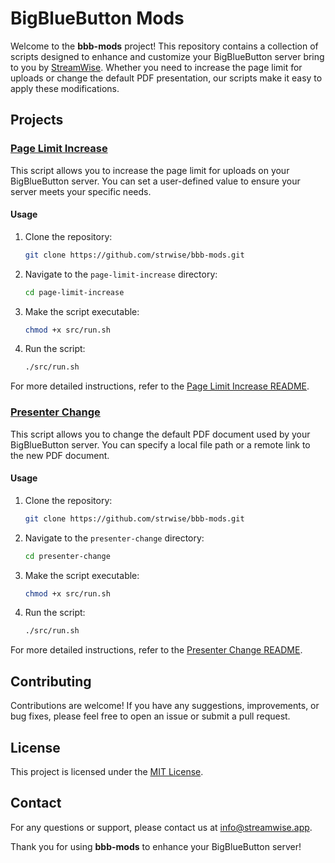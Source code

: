 # BigBlueButton Mods

Welcome to the **bbb-mods** project! This repository contains a collection of scripts designed to enhance and customize your BigBlueButton server bring to you by [StreamWise](https://www.streamwise.app). Whether you need to increase the page limit for uploads or change the default PDF presentation, our scripts make it easy to apply these modifications.

## Projects

### [Page Limit Increase](page-limit-increase/README.md)

This script allows you to increase the page limit for uploads on your BigBlueButton server. You can set a user-defined value to ensure your server meets your specific needs.

#### Usage

1. Clone the repository:

   ```bash
   git clone https://github.com/strwise/bbb-mods.git
   ```

2. Navigate to the `page-limit-increase` directory:

   ```bash
   cd page-limit-increase
   ```

3. Make the script executable:

   ```bash
   chmod +x src/run.sh
   ```

4. Run the script:

   ```bash
   ./src/run.sh
   ```

For more detailed instructions, refer to the [Page Limit Increase README](page-limit-increase/README.md).

### [Presenter Change](presenter-change/README.md)

This script allows you to change the default PDF document used by your BigBlueButton server. You can specify a local file path or a remote link to the new PDF document.

#### Usage

1. Clone the repository:

   ```bash
   git clone https://github.com/strwise/bbb-mods.git
   ```

2. Navigate to the `presenter-change` directory:

   ```bash
   cd presenter-change
   ```

3. Make the script executable:

   ```bash
   chmod +x src/run.sh
   ```

4. Run the script:

   ```bash
   ./src/run.sh
   ```

For more detailed instructions, refer to the [Presenter Change README](presenter-change/README.md).

## Contributing

Contributions are welcome! If you have any suggestions, improvements, or bug fixes, please feel free to open an issue or submit a pull request.

## License

This project is licensed under the [MIT License](LICENSE).

## Contact

For any questions or support, please contact us at [info@streamwise.app](mailto:info@streamwise.app).

Thank you for using **bbb-mods** to enhance your BigBlueButton server!
```